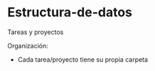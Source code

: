 # Estructura-de-datos
Tareas y proyectos

Organización:
- Cada tarea/proyecto tiene su propia carpeta
